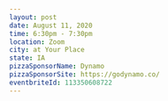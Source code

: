 ```yaml
---
layout: post
date: August 11, 2020
time: 6:30pm - 7:30pm
location: Zoom
city: at Your Place
state: IA
pizzaSponsorName: Dynamo
pizzaSponsorSite: https://godynamo.co/
eventbriteId: 113350608722
---
```


